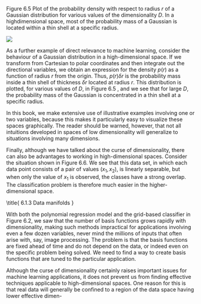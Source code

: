 Figure 6.5 Plot of the probability density with respect to radius $r$ of a Gaussian distribution for various values of the dimensionality $D$. In a highdimensional space, most of the probability mass of a Gaussian is located within a thin shell at a specific radius.

![](https://cdn.mathpix.com/cropped/2024_05_26_bc33d980debf73d6abd0g-1.jpg?height=508&width=706&top_left_y=220&top_left_x=951)

As a further example of direct relevance to machine learning, consider the behaviour of a Gaussian distribution in a high-dimensional space. If we transform from Cartesian to polar coordinates and then integrate out the directional variables, we obtain an expression for the density $p(r)$ as a function of radius $r$ from the origin. Thus, $p(r) \delta r$ is the probability mass inside a thin shell of thickness $\delta r$ located at radius $r$. This distribution is plotted, for various values of $D$, in Figure 6.5 , and we see that for large $D$, the probability mass of the Gaussian is concentrated in a thin shell at a specific radius.

In this book, we make extensive use of illustrative examples involving one or two variables, because this makes it particularly easy to visualize these spaces graphically. The reader should be warned, however, that not all intuitions developed in spaces of low dimensionality will generalize to situations involving many dimensions.

Finally, although we have talked about the curse of dimensionality, there can also be advantages to working in high-dimensional spaces. Consider the situation shown in Figure 6.6. We see that this data set, in which each data point consists of a pair of values $\left(x_{1}, x_{2}\right)$, is linearly separable, but when only the value of $x_{1}$ is observed, the classes have a strong overlap. The classification problem is therefore much easier in the higher-dimensional space.

\title{
6.1.3 Data manifolds
}

With both the polynomial regression model and the grid-based classifier in Figure 6.2, we saw that the number of basis functions grows rapidly with dimensionality, making such methods impractical for applications involving even a few dozen variables, never mind the millions of inputs that often arise with, say, image processing. The problem is that the basis functions are fixed ahead of time and do not depend on the data, or indeed even on the specific problem being solved. We need to find a way to create basis functions that are tuned to the particular application.

Although the curse of dimensionality certainly raises important issues for machine learning applications, it does not prevent us from finding effective techniques applicable to high-dimensional spaces. One reason for this is that real data will generally be confined to a region of the data space having lower effective dimen-